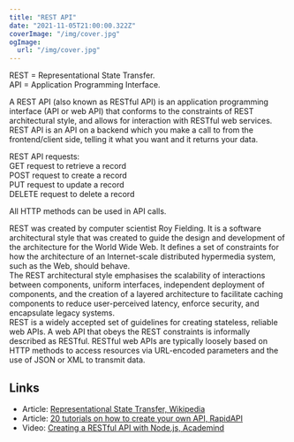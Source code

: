 ```yaml
---
title: "REST API"
date: "2021-11-05T21:00:00.322Z"
coverImage: "/img/cover.jpg"
ogImage:
  url: "/img/cover.jpg"
---
```


REST = Representational State Transfer.  
API = Application Programming Interface.

A REST API (also known as RESTful API) is an application programming interface (API or web API) that conforms to the constraints of REST architectural style, and allows for interaction with RESTful web services.  
REST API is an API on a backend which you make a call to from the frontend/client side, telling it what you want and it returns your data. 

REST API requests:  
GET request to retrieve a record   
POST request to create a record  
PUT request to update a record  
DELETE request to delete a record   

All HTTP methods can be used in API calls.  

REST was created by computer scientist Roy Fielding. It is a software architectural style that was created to guide the design and development of the architecture for the World Wide Web. It defines a set of constraints for how the architecture of an Internet-scale distributed hypermedia system, such as the Web, should behave.  
The REST architectural style emphasises the scalability of interactions between components, uniform interfaces, independent deployment of components, and the creation of a layered architecture to facilitate caching components to reduce user-perceived latency, enforce security, and encapsulate legacy systems.  
REST is a widely accepted set of guidelines for creating stateless, reliable web APIs. A web API that obeys the REST constraints is informally described as RESTful. RESTful web APIs are typically loosely based on HTTP methods to access resources via URL-encoded parameters and the use of JSON or XML to transmit data.  

## Links

- Article: [Representational State Transfer, Wikipedia](https://en.wikipedia.org/wiki/Representational_state_transfer)
- Article: [20 tutorials on how to create your own API, RapidAPI](https://rapidapi.com/blog/20-tutorials-on-how-to-create-your-own-api-sorted-by-programming-language/)
- Video: [Creating a RESTful API with Node.js, Academind ](https://www.youtube.com/watch?v=0oXYLzuucwE&list=PL55RiY5tL51q4D-B63KBnygU6opNPFk_q)
